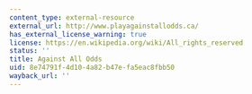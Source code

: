 ```yaml
---
content_type: external-resource
external_url: http://www.playagainstallodds.ca/
has_external_license_warning: true
license: https://en.wikipedia.org/wiki/All_rights_reserved
status: ''
title: Against All Odds
uid: 8e74791f-4d10-4a82-b47e-fa5eac8fbb50
wayback_url: ''
---
```

